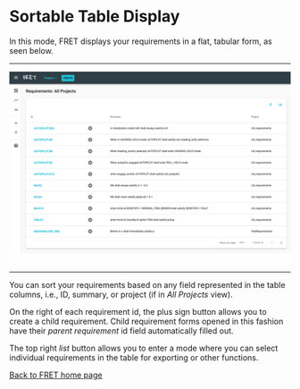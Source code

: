 # Sortable Table Display

In this mode, FRET displays your requirements in a flat, tabular form, as seen below.

***

<img src="../../screen_shots/SortableTable.png">

***

You can sort your requirements based on any field represented in the table columns,
i.e., ID, summary, or project (if in _All Projects_ view).

On the right of each requirement id, the plus sign button allows you to create a child requirement. Child requirement forms opened in this fashion have their _parent requirement_ id field automatically filled out.

The top right _list_ button allows you to enter a mode where you can select individual requirements in the table for exporting or other functions.

[Back to FRET home page](../../../userManual.md)
